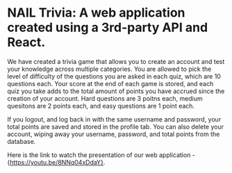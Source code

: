 # NAIL Trivia: A web application created using a 3rd-party API and React.

We have created a trivia game that allows you to create an account and test your knowledge across multiple categories. You are allowed to pick the level of difficulty of the questions you are asked in each quiz, which are 10 questions each. Your score at the end of each game is stored, and each quiz you take adds to the total amount of points you have accrued since the creation of your account. Hard questions are 3 poitns each, medium quesitons are 2 points each, and easy questions are 1 point each. 

If you logout, and log back in with the same username and password, your total points are saved and stored in the profile tab. You can also delete your account, wiping away your username, password, and total points from the database. 

Here is the link to watch the presentation of our web application - {https://youtu.be/8NNq04xDdaY}.